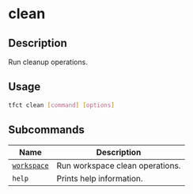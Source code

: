 # clean

## Description

Run cleanup operations.

## Usage

```bash
tfct clean [command] [options]
```

## Subcommands

| Name                          | Description                     |
| ----------------------------- | ------------------------------- |
| [`workspace`](./workspace.md) | Run workspace clean operations. |
| `help`                        | Prints help information.        |
